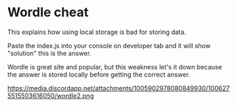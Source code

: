 # Wordle cheat

This explains how using local storage is bad for storing data.


Paste the index.js into your console on developer tab and it will show "solution" this is the answer.


Wordle is great site and popular, but this weakness let's it down because the answer is stored locally before getting the correct answer.


https://media.discordapp.net/attachments/1005902978080849930/1006275515503616050/wordle2.png
